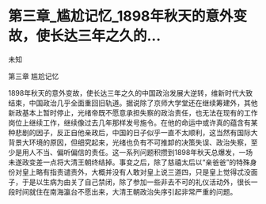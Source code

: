 # 第三章_尴尬记忆_1898年秋天的意外变故，使长达三年之久的...

未知

第三章 尴尬记忆

1898年秋天的意外变故，使长达三年之久的中国政治发展大逆转，维新时代大致结束，中国政治几乎全面重回旧轨道。据说除了京师大学堂还在继续筹建外，其他新政基本上暂时停止，光绪帝既不愿意承担失察的政治责任，也无法在现有的工作岗位上继续工作，继续像过去几年那样发号施令。在他的命运中或许真的蕴含有某种悲剧的因子，反正自他亲政后，中国的日子似乎一直不太顺利，这当然有国际大背景大环境的原因，但细究起来，光绪也负有不可推卸的决策失误、政治失察，至少是用人不当、偏听偏信的责任。这一系列问题积攒到1898年秋天总爆发，一场未遂政变差一点将大清王朝终结掉。事变之后，除了慈禧太后以“亲爸爸”的特殊身份对皇上略有指责谴责外，大概并没有人敢对皇上说三道四，只是皇上觉得忒没面子，于是以生病为由关了自己禁闭，除了参加一些非去不可的礼仪活动外，很长一段时间就住在南海瀛台不愿出来，大清王朝政治失序引起非常严重的问题。